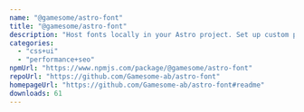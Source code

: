 ```yaml
---
name: "@gamesome/astro-font"
title: "@gamesome/astro-font"
description: "Host fonts locally in your Astro project. Set up custom preloaded fonts and fallback fonts to reduce CLS. The Astro variant of https://www.npmjs.com/package/@next/font"
categories:
  - "css+ui"
  - "performance+seo"
npmUrl: "https://www.npmjs.com/package/@gamesome/astro-font"
repoUrl: "https://github.com/Gamesome-ab/astro-font"
homepageUrl: "https://github.com/Gamesome-ab/astro-font#readme"
downloads: 61
---
```

